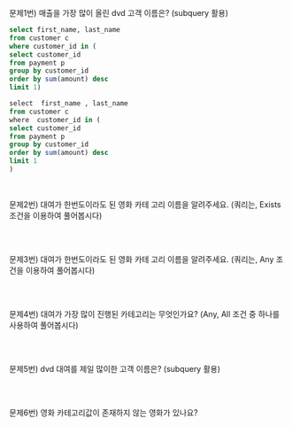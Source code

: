 문제1번) 매출을 가장 많이 올린 dvd 고객 이름은? (subquery 활용)

```sql
select first_name, last_name 
from customer c
where customer_id in (
select customer_id 
from payment p 
group by customer_id
order by sum(amount) desc
limit 1)
```
```sql
select  first_name , last_name
from customer c
where  customer_id in (
select customer_id
from payment p
group by customer_id
order by sum(amount) desc
limit 1
)
```
</br>
 

문제2번) 대여가 한번도이라도 된 영화 카테 고리 이름을 알려주세요. (쿼리는, Exists조건을 이용하여 풀어봅시다)

```sql
```
</br>
 
문제3번) 대여가 한번도이라도 된 영화 카테 고리 이름을 알려주세요. (쿼리는, Any 조건을 이용하여 풀어봅시다)

```sql
```
</br>
 
문제4번) 대여가 가장 많이 진행된 카테고리는 무엇인가요? (Any, All 조건 중 하나를 사용하여 풀어봅시다)

```sql
```
</br>
 
문제5번) dvd 대여를 제일 많이한 고객 이름은? (subquery 활용)

```sql
```
</br>
 
문제6번) 영화 카테고리값이 존재하지 않는 영화가 있나요?

```sql
```
</br>
 

